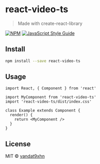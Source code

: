 # react-video-ts

> Made with create-react-library

[![NPM](https://img.shields.io/npm/v/react-video-ts.svg)](https://www.npmjs.com/package/react-video-ts) [![JavaScript Style Guide](https://img.shields.io/badge/code_style-standard-brightgreen.svg)](https://standardjs.com)

## Install

```bash
npm install --save react-video-ts
```

## Usage

```tsx
import React, { Component } from 'react'

import MyComponent from 'react-video-ts'
import 'react-video-ts/dist/index.css'

class Example extends Component {
  render() {
    return <MyComponent />
  }
}
```

## License

MIT © [vandat9xhn](https://github.com/vandat9xhn)
